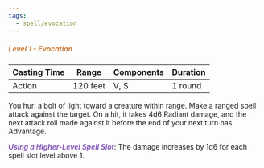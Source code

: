 ```yaml
---
tags:
  - spell/evocation
---
```

##### *<span style="color:rgb(203, 123, 55)">Level 1 - Evocation</span>*

| Casting Time | Range    | Components | Duration |
| ------------ | -------- | ---------- | -------- |
| Action       | 120 feet | V, S       | 1 round  |


You hurl a bolt of light toward a creature within range. Make a ranged spell attack against the target. On a hit, it takes 4d6 Radiant damage, and the next attack roll made against it before the end of your next turn has Advantage.  

**<span style="color:rgb(134, 93, 187)">_Using a Higher-Level Spell Slot_</span>**: The damage increases by 1d6 for each spell slot level above 1.
